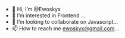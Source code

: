 - 👋 Hi, I’m @Ewoskyx
- 👀 I’m interested in Frontend ...
- 💞️ I’m looking to collaborate on Javascript...
- 📫 How to reach me ewoskyx@gmail.com...

<!---
Ewoskyx/Ewoskyx is a ✨ special ✨ repository because its `README.md` (this file) appears on your GitHub profile.
You can click the Preview link to take a look at your changes.
--->

